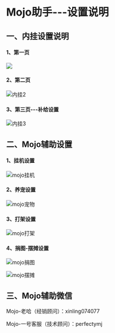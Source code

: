 # Mojo助手---设置说明

## 一、内挂设置说明

#### 1、第一页

![](./index.assets/内挂1.png)

#### 2、第二页

![内挂2](./index.assets/内挂2.png)

#### 3、第三页---补给设置

![内挂3](./index.assets/内挂3.png)

## 二、Mojo辅助设置

#### 1、挂机设置

![mojo挂机](./index.assets/mojo挂机.png)

#### 2、养宠设置

![mojo宠物](./index.assets/mojo宠物.png)

#### 3、打架设置

![mojo打架](./index.assets/mojo打架.png)

#### 4、捐图-摆摊设置

![mojo捐图](./index.assets/mojo捐图.png)



![mojo摆摊](./index.assets/mojo摆摊.png)



## 三、Mojo辅助微信

Mojo-老哈（经销顾问）：xinling074077

Mojo-一号客服（技术顾问）：perfectymj

